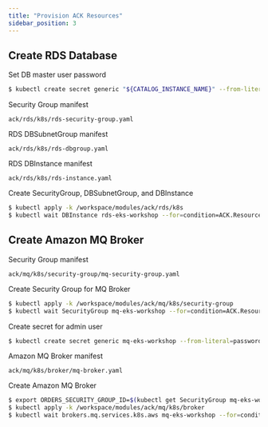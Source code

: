 ```yaml
---
title: "Provision ACK Resources"
sidebar_position: 3
---
```


## Create RDS Database

Set DB master user password
```bash
$ kubectl create secret generic "${CATALOG_INSTANCE_NAME}" --from-literal=password="$(date +%s | sha256sum | base64 | head -c 32)" --namespace default
```

Security Group manifest
```file
ack/rds/k8s/rds-security-group.yaml
```
RDS DBSubnetGroup manifest
```file
ack/rds/k8s/rds-dbgroup.yaml
```
RDS DBInstance manifest
```file
ack/rds/k8s/rds-instance.yaml
```

Create SecurityGroup, DBSubnetGroup, and DBInstance
```bash timeout=600
$ kubectl apply -k /workspace/modules/ack/rds/k8s
$ kubectl wait DBInstance rds-eks-workshop --for=condition=ACK.ResourceSynced --timeout=10m
```

## Create Amazon MQ Broker 


Security Group manifest
```file
ack/mq/k8s/security-group/mq-security-group.yaml
```

Create Security Group for MQ Broker
```bash
$ kubectl apply -k /workspace/modules/ack/mq/k8s/security-group
$ kubectl wait SecurityGroup mq-eks-workshop --for=condition=ACK.ResourceSynced
```


Create secret for admin user
```bash
$ kubectl create secret generic mq-eks-workshop --from-literal=password="$(date +%s | sha256sum | base64 | head -c 32)" --namespace default
```

Amazon MQ Broker manifest
```file
ack/mq/k8s/broker/mq-broker.yaml
```

Create Amazon MQ Broker
```bash timeout=900
$ export ORDERS_SECURITY_GROUP_ID=$(kubectl get SecurityGroup mq-eks-workshop -o go-template='{{.status.id}}')
$ kubectl apply -k /workspace/modules/ack/mq/k8s/broker
$ kubectl wait brokers.mq.services.k8s.aws mq-eks-workshop --for=condition=ACK.ResourceSynced --timeout=15m
```

